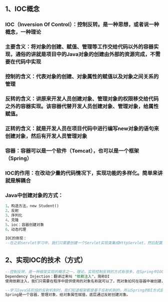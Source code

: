 ## 1、IOC概念

### IOC（Inversion  Of  Control）：控制反转。是一种思想，或者说一种概念，一种理论

### 主要含义：将对象的创建、赋值、管理等工作交给代码以外的容器实现，通俗的讲就是项目中的Java对象的创建由外部的资源完成，不需要在代码中实现

### 控制的含义：代表对象的创建、对象属性的赋值以及对象之间关系的管理

### 反转的含义：讲原来开发人员创建对象、管理对象的权限移交给代码之外的容器实现。该容器代替开发人员创建对象、管理对象，给属性赋值。

### 正转的含义：就是开发人员在项目代码中进行编写new对象的语句来创建对象，然后有开发人员管理对象

### 容器：容器可以是一个软件（Tomcat），也可以是一个框架（Spring）

### IOC的作用：在改动少量的代码情况下，实现功能的多样化。简单来讲就是解耦合

### Java中创建对象的方式：

```sql
1、构造方法，new Student()
2、反射
3、序列化
4、克隆
5、ioc：容器创建对象
6、动态代理

IOC的体现：
--在之前servlet学习中，我们只需要创建一个Servlet实现类集成HttpServlet，然后配置这个类的完整的类名到web.xml文件中-注册这个实现类，web容器就能自动帮助我们创建实现类的对象，这是Tomcat创建对象，不需要我们在项目代码中编写创建对象的代码。Tomcat这个web容器存放了Servlet对象，Listener对象（监听器），Filter对象（过滤器）
```

## 2、实现IOC的技术（方式）

```sql
--控制反转，是一种框架实现的概念之一，理论。实现控制反转的方式有很多，在Spring中IOC实现的技术叫做：
Dependency Injection：翻译过来叫 "依赖注入"，简称DI
使用依赖注入，我们只需要在程序中提供使用的对象名称就可以了。而对象如何在容器中被创建，被赋值，被查找使用都由容器实现，不需要我们管理。

--学习JavaSE阶段的反射机制时，我们知道框架都是基于反射机制的，所以Spring的DI方式底层创建对象，就是使用的反射机制
Spring是一个容器，管理对象，给对象属性赋值，底层通过反射创建对象。
```

